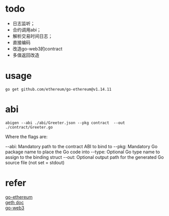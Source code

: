 # todo
* 日志监听；
* 合约调用abi；
* 解析交易时间日志；
* 直接编码
* 改造go-web3的contract
* 多值返回改造

# usage

```
go get github.com/ethereum/go-ethereum@v1.14.11
```

# abi
```
abigen --abi ./abi/Greeter.json --pkg contract  --out ./contract/Greeter.go
```
Where the flags are:

--abi: Mandatory path to the contract ABI to bind to
--pkg: Mandatory Go package name to place the Go code into
--type: Optional Go type name to assign to the binding struct
--out: Optional output path for the generated Go source file (not set = stdout)

# refer
   
[go-ethereum](https://github.com/ethereum/go-ethereum)         
[geth doc](https://geth.ethereum.org/docs)  
[go-web3](https://github.com/chenzhijie/go-web3) 